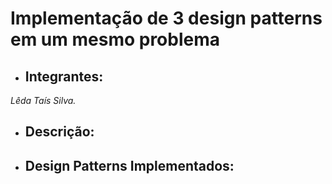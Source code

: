 # Implementação de 3 design patterns em um mesmo problema

* ## **Integrantes:**
 
_Lêda Taís Silva._  

* ## **Descrição**:


* ## **Design Patterns Implementados**:
